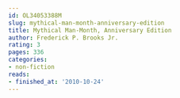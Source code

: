 ```yaml
---
id: OL34053388M
slug: mythical-man-month-anniversary-edition
title: Mythical Man-Month, Anniversary Edition
author: Frederick P. Brooks Jr.
rating: 3
pages: 336
categories:
- non-fiction
reads:
- finished_at: '2010-10-24'
---
```


